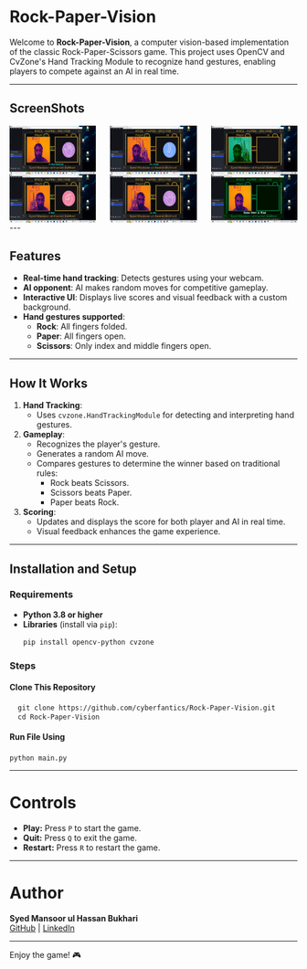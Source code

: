 # Rock-Paper-Vision

Welcome to **Rock-Paper-Vision**, a computer vision-based implementation of the classic Rock-Paper-Scissors game. This project uses OpenCV and CvZone's Hand Tracking Module to recognize hand gestures, enabling players to compete against an AI in real time.

---

## ScreenShots
<div style="display: flex; justify-content: space-between;">
  <img src="screenshots/1.png" width="30%" />
  <img src="screenshots/2.png" width="30%" />
  <img src="screenshots/3.png" width="30%" />
</div>

<div style="display: flex; justify-content: space-between;">
  <img src="screenshots/4.png" width="30%" />
  <img src="screenshots/5.png" width="30%" />
  <img src="screenshots/6.png" width="30%" />
</div>
---

## Features
- **Real-time hand tracking**: Detects gestures using your webcam.
- **AI opponent**: AI makes random moves for competitive gameplay.
- **Interactive UI**: Displays live scores and visual feedback with a custom background.
- **Hand gestures supported**:
  - **Rock**: All fingers folded.
  - **Paper**: All fingers open.
  - **Scissors**: Only index and middle fingers open.

---

## How It Works
1. **Hand Tracking**:
   - Uses `cvzone.HandTrackingModule` for detecting and interpreting hand gestures.
2. **Gameplay**:
   - Recognizes the player's gesture.
   - Generates a random AI move.
   - Compares gestures to determine the winner based on traditional rules:
     - Rock beats Scissors.
     - Scissors beats Paper.
     - Paper beats Rock.
3. **Scoring**:
   - Updates and displays the score for both player and AI in real time.
   - Visual feedback enhances the game experience.

---

## Installation and Setup
### Requirements
- **Python 3.8 or higher**
- **Libraries** (install via `pip`):
  ```bash
  pip install opencv-python cvzone
  ```

### Steps
#### Clone This Repository
```
  git clone https://github.com/cyberfantics/Rock-Paper-Vision.git
  cd Rock-Paper-Vision
```
#### Run File Using
```python main.py```

---

# Controls
- **Play:** Press `P` to start the game.
- **Quit:** Press `Q` to exit the game.
- **Restart:** Press `R` to restart the game.
---

# Author
**Syed Mansoor ul Hassan Bukhari**  
[GitHub](https://github.com/cyberfantics) | [LinkedIn](https://www.linkedin.com/in/mansoor-bukhari/)

---

Enjoy the game! 🎮
